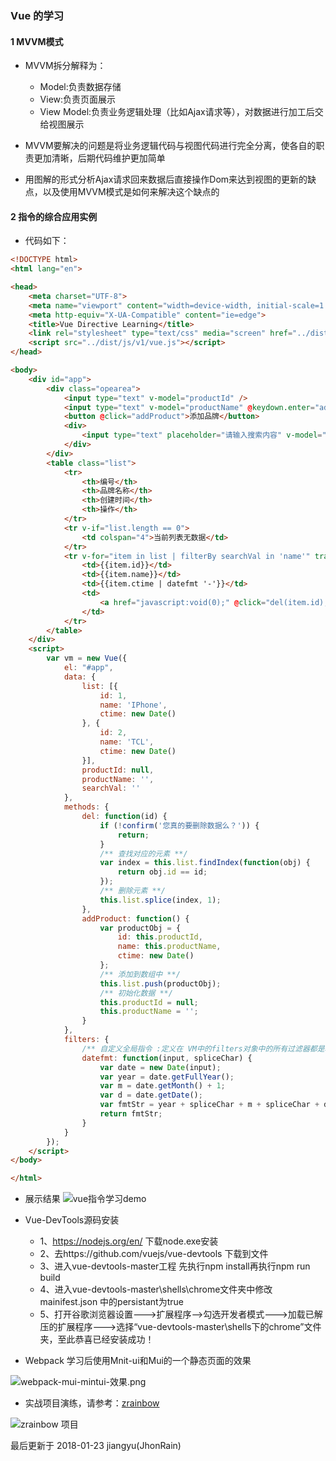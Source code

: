 ### Vue 的学习
#### 1 MVVM模式
- MVVM拆分解释为：
    - Model:负责数据存储
    - View:负责页面展示
    - View Model:负责业务逻辑处理（比如Ajax请求等），对数据进行加工后交给视图展示
    
- MVVM要解决的问题是将业务逻辑代码与视图代码进行完全分离，使各自的职责更加清晰，后期代码维护更加简单

- 用图解的形式分析Ajax请求回来数据后直接操作Dom来达到视图的更新的缺点，以及使用MVVM模式是如何来解决这个缺点的


#### 2 指令的综合应用实例
- 代码如下：
```html
<!DOCTYPE html>
<html lang="en">

<head>
    <meta charset="UTF-8">
    <meta name="viewport" content="width=device-width, initial-scale=1.0">
    <meta http-equiv="X-UA-Compatible" content="ie=edge">
    <title>Vue Directive Learning</title>
    <link rel="stylesheet" type="text/css" media="screen" href="../dist/css/main.css" />
    <script src="../dist/js/v1/vue.js"></script>
</head>

<body>
    <div id="app">
        <div class="opearea">
            <input type="text" v-model="productId" />
            <input type="text" v-model="productName" @keydown.enter="addProduct" />
            <button @click="addProduct">添加品牌</button>
            <div>
                <input type="text" placeholder="请输入搜索内容" v-model="searchVal" />
            </div>
        </div>
        <table class="list">
            <tr>
                <th>编号</th>
                <th>品牌名称</th>
                <th>创建时间</th>
                <th>操作</th>
            </tr>
            <tr v-if="list.length == 0">
                <td colspan="4">当前列表无数据</td>
            </tr>
            <tr v-for="item in list | filterBy searchVal in 'name'" track-by="$index">
                <td>{{item.id}}</td>
                <td>{{item.name}}</td>
                <td>{{item.ctime | datefmt '-'}}</td>
                <td>
                    <a href="javascript:void(0);" @click="del(item.id);">删除</a>
                </td>
            </tr>
        </table>
    </div>
    <script>
        var vm = new Vue({
            el: "#app",
            data: {
                list: [{
                    id: 1,
                    name: 'IPhone',
                    ctime: new Date()
                }, {
                    id: 2,
                    name: 'TCL',
                    ctime: new Date()
                }],
                productId: null,
                productName: '',
                searchVal: ''
            },
            methods: {
                del: function(id) {
                    if (!confirm('您真的要删除数据么？')) {
                        return;
                    }
                    /** 查找对应的元素 **/
                    var index = this.list.findIndex(function(obj) {
                        return obj.id == id;
                    });
                    /** 删除元素 **/
                    this.list.splice(index, 1);
                },
                addProduct: function() {
                    var productObj = {
                        id: this.productId,
                        name: this.productName,
                        ctime: new Date()
                    };
                    /** 添加到数组中 **/
                    this.list.push(productObj);
                    /** 初始化数据 **/
                    this.productId = null;
                    this.productName = '';
                }
            },
            filters: {
                /** 自定义全局指令 :定义在 VM中的filters对象中的所有过滤器都是私有过滤器 **/
                datefmt: function(input, spliceChar) {
                    var date = new Date(input);
                    var year = date.getFullYear();
                    var m = date.getMonth() + 1;
                    var d = date.getDate();
                    var fmtStr = year + spliceChar + m + spliceChar + d;
                    return fmtStr;
                }
            }
        });
    </script>
</body>

</html>
```

- 展示结果
![vue指令学习demo](./photos/vue指令学习demo-01.png)


- Vue-DevTools源码安装
   + 1、https://nodejs.org/en/ 下载node.exe安装
   + 2、去https://github.com/vuejs/vue-devtools 下载到文件
   + 3、进入vue-devtools-master工程 先执行npm install再执行npm run build
   + 4、进入vue-devtools-master\shells\chrome文件夹中修改mainifest.json 中的persistant为true
   + 5、打开谷歌浏览器设置--->扩展程序-->勾选开发者模式--->加载已解压的扩展程序--->选择“vue-devtools-master\shells下的chrome”文件夹，至此恭喜已经安装成功！



- Webpack 学习后使用Mnit-ui和Mui的一个静态页面的效果

![webpack-mui-mintui-效果.png](./photos/webpack/webpack-mui-mintui-效果.png)

- 实战项目演练，请参考：[zrainbow](./zrainbow/ReadMe.md)

![zrainbow 项目](./zrainbow/doc/photos/4.导航菜单的图标替换.png)

最后更新于 2018-01-23 jiangyu(JhonRain)

